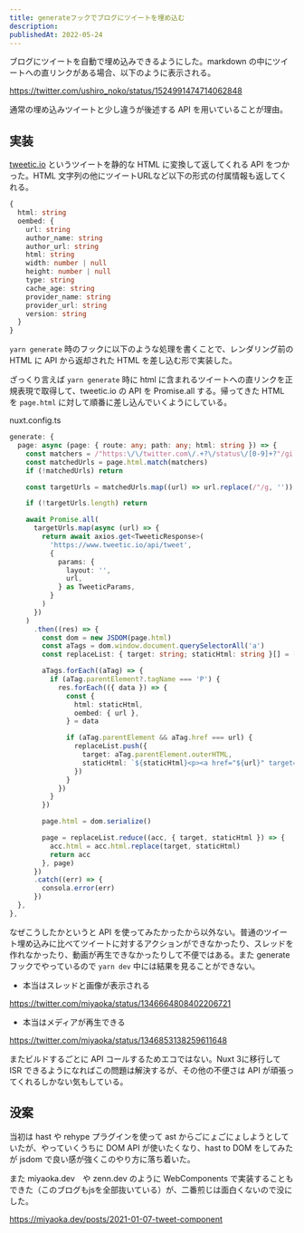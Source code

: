 ```yaml
---
title: generateフックでブログにツイートを埋め込む
description:
publishedAt: 2022-05-24
---
```


ブログにツイートを自動で埋め込みできるようにした。markdown の中にツイートへの直リンクがある場合、以下のように表示される。

https://twitter.com/ushiro_noko/status/1524991474714062848

通常の埋め込みツイートと少し違うが後述する API を用いていることが理由。

## 実装

[tweetic.io](https://www.tweetic.io/) というツイートを静的な HTML に変換して返してくれる API をつかった。HTML 文字列の他にツイートURLなど以下の形式の付属情報も返してくれる。

```ts
{
  html: string
  oembed: {
    url: string
    author_name: string
    author_url: string
    html: string
    width: number | null
    height: number | null
    type: string
    cache_age: string
    provider_name: string
    provider_url: string
    version: string
  }
}
```

`yarn generate` 時のフックに以下のような処理を書くことで、レンダリング前の HTML に API から返却された HTML を差し込む形で実装した。

ざっくり言えば `yarn generate` 時に html に含まれるツイートへの直リンクを正規表現で取得して、tweetic.io の API を Promise.all する。帰ってきた HTML を `page.html` に対して順番に差し込んでいくようにしている。


nuxt.config.ts

```ts
generate: {
  page: async (page: { route: any; path: any; html: string }) => {
    const matchers = /"https:\/\/twitter.com\/.+?\/status\/[0-9]+?"/gi
    const matchedUrls = page.html.match(matchers)
    if (!matchedUrls) return

    const targetUrls = matchedUrls.map((url) => url.replace(/"/g, ''))

    if (!targetUrls.length) return

    await Promise.all(
      targetUrls.map(async (url) => {
        return await axios.get<TweeticResponse>(
          'https://www.tweetic.io/api/tweet',
          {
            params: {
              layout: '',
              url,
            } as TweeticParams,
          }
        )
      })
    )
      .then((res) => {
        const dom = new JSDOM(page.html)
        const aTags = dom.window.document.querySelectorAll('a')
        const replaceList: { target: string; staticHtml: string }[] = []

        aTags.forEach((aTag) => {
          if (aTag.parentElement?.tagName === 'P') {
            res.forEach(({ data }) => {
              const {
                html: staticHtml,
                oembed: { url },
              } = data

              if (aTag.parentElement && aTag.href === url) {
                replaceList.push({
                  target: aTag.parentElement.outerHTML,
                  staticHtml: `${staticHtml}<p><a href="${url}" target="_blank" rel="noopener noreferrer">${url}</a></p>`,
                })
              }
            })
          }
        })

        page.html = dom.serialize()

        page = replaceList.reduce((acc, { target, staticHtml }) => {
          acc.html = acc.html.replace(target, staticHtml)
          return acc
        }, page)
      })
      .catch((err) => {
        consola.error(err)
      })
  },
},
```
なぜこうしたかというと API を使ってみたかったから以外ない。普通のツイート埋め込みに比べてツイートに対するアクションができなかったり、スレッドを作れなかったり、動画が再生できなかったりして不便ではある。また generate フックでやっているので `yarn dev` 中には結果を見ることができない。

- 本当はスレッドと画像が表示される

https://twitter.com/miyaoka/status/1346664808402206721


- 本当はメディアが再生できる

https://twitter.com/miyaoka/status/1346853138259611648

またビルドするごとに API コールするためエコではない。Nuxt 3に移行して ISR できるようになればこの問題は解決するが、その他の不便さは API が頑張ってくれるしかない気もしている。

## 没案

当初は hast や rehype プラグインを使って ast からごにょごにょしようとしていたが、やっていくうちに DOM API が使いたくなり、hast to DOM をしてみたが jsdom で良い感が強くこのやり方に落ち着いた。

また miyaoka.dev　や zenn.dev のように WebComponents で実装することもできた（このブログもjsを全部抜いている）が、二番煎じは面白くないので没にした。

https://miyaoka.dev/posts/2021-01-07-tweet-component
